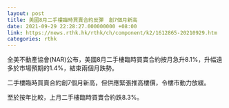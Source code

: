 ```yaml
---
layout: post
title: 美國8月二手樓臨時買賣合約反彈　創7個月新高
date: 2021-09-29 22:28:27.000000000 +08:00
link: https://news.rthk.hk/rthk/ch/component/k2/1612865-20210929.htm
categories: rthk
---
```


全美不動產協會(NAR)公布，美國8月二手樓臨時買賣合約按月急升8.1%，升幅遠多於市場預期的1.4%，結束兩個月跌勢。

二手樓臨時買賣合約創7個月新高，但供應緊張推高樓價，令樓市動力放緩。

至於按年比較，上月二手樓臨時買賣合約跌8.3%。

